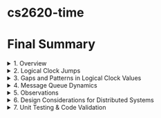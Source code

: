 # cs2620-time

# Final Summary

<details>
<summary>1. Overview</summary>

In this simulation, three virtual machines (VM 0, VM 1, and VM 2) operate asynchronously. Each machine maintains its own logical clock that is incremented on internal events and updated on receiving messages. The logs record two timestamps for every event: the global time gotten from the system and the logical clock time. For receiving events, the log also notes the length of the message queue.

</details>

<details>
<summary>2. Logical Clock Jumps</summary>

### Internal Events:
Most internal events increment the logical clock by 1.
Example – VM 0’s log, the first two events are:
```
INTERNAL | ... | Logical Clock: 1
INTERNAL | ... | Logical Clock: 2
```

### Receive Events – Inducing Jumps:
- **Design Decision:** When a message is received, the logical clock is updated according to:
  ```
  New Clock = max(Local Clock, Received Clock) + 1
  ```
- This rule can cause jumps larger than 1 to maintain the causal ordering of events.
- The receiving machine must register the receipt as happening after the sender’s event.

### Broadcast Events (Event Value 3):
- When a broadcast occurs, the machine sends to both partners in one atomic event, increments its clock once, and logs a single combined send event.

</details>

<details>
<summary>3. Gaps and Patterns in Logical Clock Values</summary>

### Gaps as Macro-Level Patterns:
- **Jump Sizes:** The difference between consecutive logical clock values.
- **Overall Pattern:** Larger jumps (or gaps) occur when a machine receives a message from a faster machine, causing a significant catch-up jump.
- Example – A jump from **9 to 17** (a gap of 8) in VM 0’s log indicates the effect of receiving a message from a machine with a much faster clock.

### Drift Analysis:
- **Drift Between Machines:** Machines with higher tick rates tend to have logical clocks that advance more quickly.
- **Synchronization Effects:** When a slower machine receives a message from a faster machine, its logical clock jumps to catch up.

</details>

<details>
<summary>4. Message Queue Dynamics</summary>

### Queue Length Observations:
- The logs include the message queue length during receive events.
- **Example:**
  ```
  RECEIVE | System Time: ... | Logical Clock: 21 | From VM 2, Queue Length: 1
  ```

### Interpretation:
- Occasional non-zero queue lengths suggest that differences in processing speeds and network timings cause temporary message accumulation.
- Faster machines react more quickly and send updates with more current logical clock values.
- Slower machines that frequently receive a backlog of messages can lead to noticeable delays in reacting to events, a potential bottleneck.

</details>

<details>
<summary>5. Observations</summary>

### Extreme Drift and Message Overload Impact
#### A. The Effect of Reducing Internal Events
- Experiment: Lowering Internal Events (from 1-10 to 1-4)
- Machines relied almost entirely on receiving messages to advance their logical clock.
- **Key Insight:**
  - **VM1 became overwhelmed with messages from VM0**, preventing it from incrementing its own clock.
  - **VM1's logical clock remained in the 100s while VM0 was in the 200s**, an extreme divergence.

#### B. The Slow Machine’s Struggle (VM1)
- **VM1 had the highest logical clock drift compared to VM0:**
  - **Avg Drift: 119.43 | Max Drift: 238**
  - **VM1 was completely out of sync with VM0** because it was swamped by incoming messages.
- **VM2 Performed Better Than VM1:**
  - **Avg Drift: 4.93 | Max Drift: 15**
  - **Key Insight:** A small increase in processing speed made a **huge difference in drift**.

</details>

<details>
<summary>6. Design Considerations for Distributed Systems</summary>

The insights from such simulations help in understanding trade-offs:
- How to design protocols that mitigate the impact of uneven processing speeds.
- The importance of mechanisms (like logical clocks) that ensure consistency despite these differences.
- Approaches for load balancing and scaling, so that no single node becomes a performance bottleneck.

</details>

<details>
<summary>7. Unit Testing & Code Validation</summary>

To ensure correctness, **unit tests** were implemented in `test_simulation.py` for:
1. **Logical Clock Updates**
   - Verified that **internal events** incremented the clock correctly.
   - Checked that **message reception updated clocks based on Lamport's Rule**.
2. **Message Passing & Processing**
   - Ensured messages were **sent, queued, and retrieved correctly**.
3. **Logical Clock Drift Calculations**
   - Verified that drift between VMs was computed accurately.
4. **Logging & File Integrity**
   - Ensured log entries contained correct event information.

### **Key Insight from Testing:**
- Logical clock drift and message processing followed expected patterns, confirming that logical time discrepancies were caused by system design rather than implementation errors.

</details>

